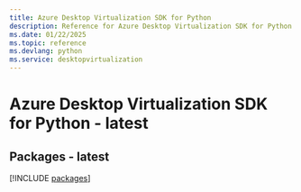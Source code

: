 ```yaml
---
title: Azure Desktop Virtualization SDK for Python
description: Reference for Azure Desktop Virtualization SDK for Python
ms.date: 01/22/2025
ms.topic: reference
ms.devlang: python
ms.service: desktopvirtualization
---
```

# Azure Desktop Virtualization SDK for Python - latest
## Packages - latest
[!INCLUDE [packages](desktop-virtualization-index.md)]